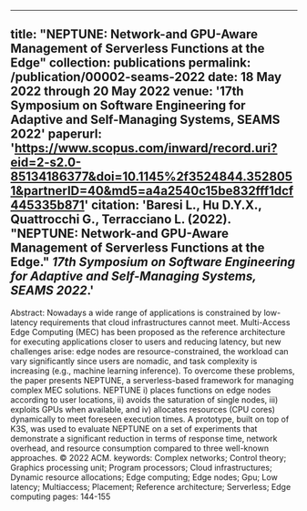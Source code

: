 
---
title: "NEPTUNE: Network-and GPU-Aware Management of Serverless Functions at the Edge"
collection: publications
permalink: /publication/00002-seams-2022
date: 18 May 2022 through 20 May 2022
venue: '17th Symposium on Software Engineering for Adaptive and Self-Managing Systems, SEAMS 2022'
paperurl: 'https://www.scopus.com/inward/record.uri?eid=2-s2.0-85134186377&doi=10.1145%2f3524844.3528051&partnerID=40&md5=a4a2540c15be832fff1dcf445335b871'
citation: 'Baresi L., Hu D.Y.X., Quattrocchi G., Terracciano L. (2022). &quot;NEPTUNE: Network-and GPU-Aware Management of Serverless Functions at the Edge.&quot; <i>17th Symposium on Software Engineering for Adaptive and Self-Managing Systems, SEAMS 2022</i>.'
---
Abstract: 
Nowadays a wide range of applications is constrained by low-latency requirements that cloud infrastructures cannot meet. Multi-Access Edge Computing (MEC) has been proposed as the reference architecture for executing applications closer to users and reducing latency, but new challenges arise: edge nodes are resource-constrained, the workload can vary significantly since users are nomadic, and task complexity is increasing (e.g., machine learning inference). To overcome these problems, the paper presents NEPTUNE, a serverless-based framework for managing complex MEC solutions. NEPTUNE i) places functions on edge nodes according to user locations, ii) avoids the saturation of single nodes, iii) exploits GPUs when available, and iv) allocates resources (CPU cores) dynamically to meet foreseen execution times. A prototype, built on top of K3S, was used to evaluate NEPTUNE on a set of experiments that demonstrate a significant reduction in terms of response time, network overhead, and resource consumption compared to three well-known approaches. © 2022 ACM.
keywords: Complex networks; Control theory; Graphics processing unit; Program processors; Cloud infrastructures; Dynamic resource allocations; Edge computing; Edge nodes; Gpu; Low latency; Multiaccess; Placement; Reference architecture; Serverless; Edge computing
pages: 144-155
